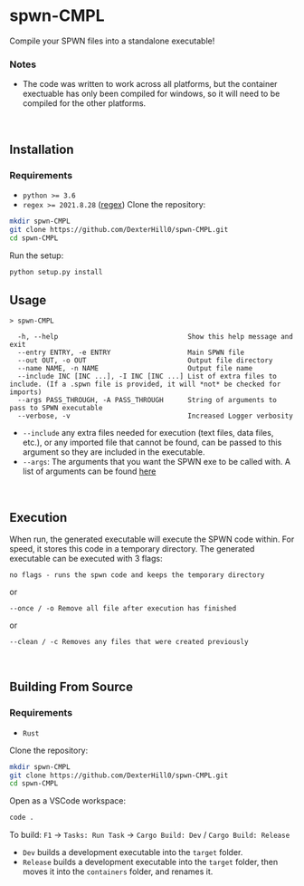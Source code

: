 # spwn-CMPL
Compile your SPWN files into a standalone executable!

### Notes
* The code was written to work across all platforms, but the container exectuable has only been compiled for windows, so it will need to be compiled for the other platforms.
<br>

## Installation
### Requirements
* `python >= 3.6`
* `regex >= 2021.8.28` ([regex](https://pypi.org/project/regex/))
Clone the repository:
```bash
mkdir spwn-CMPL
git clone https://github.com/DexterHill0/spwn-CMPL.git
cd spwn-CMPL
```
Run the setup:
```bash
python setup.py install
```

## Usage
```
> spwn-CMPL

  -h, --help                                Show this help message and exit
  --entry ENTRY, -e ENTRY                   Main SPWN file
  --out OUT, -o OUT                         Output file directory
  --name NAME, -n NAME                      Output file name
  --include INC [INC ...], -I INC [INC ...] List of extra files to include. (If a .spwn file is provided, it will *not* be checked for imports)
  --args PASS_THROUGH, -A PASS_THROUGH      String of arguments to pass to SPWN executable
  --verbose, -v                             Increased Logger verbosity
```
* `--include` any extra files needed for execution (text files, data files, etc.), or any imported file that cannot be found, can be passed to this argument so they are included in the executable.
* `--args`: The arguments that you want the SPWN exe to be called with. A list of arguments can be found [here](https://github.com/Spu7Nix/SPWN-language#flags)

<br>

## Execution
When run, the generated executable will execute the SPWN code within. For speed, it stores this code in a temporary directory. The generated executable can be executed with 3 flags:
```
no flags - runs the spwn code and keeps the temporary directory
```
or
```
--once / -o Remove all file after execution has finished
```
or
```
--clean / -c Removes any files that were created previously
```
<br>

## Building From Source
### Requirements
* `Rust`

Clone the repository:
```bash
mkdir spwn-CMPL
git clone https://github.com/DexterHill0/spwn-CMPL.git
cd spwn-CMPL
```
Open as a VSCode workspace:
```bash
code .
```
To build:
`F1` -> `Tasks: Run Task` -> `Cargo Build: Dev` / `Cargo Build: Release`
* `Dev` builds a development executable into the `target` folder.
* `Release` builds a development executable into the `target` folder, then moves it into the `containers` folder, and renames it.
